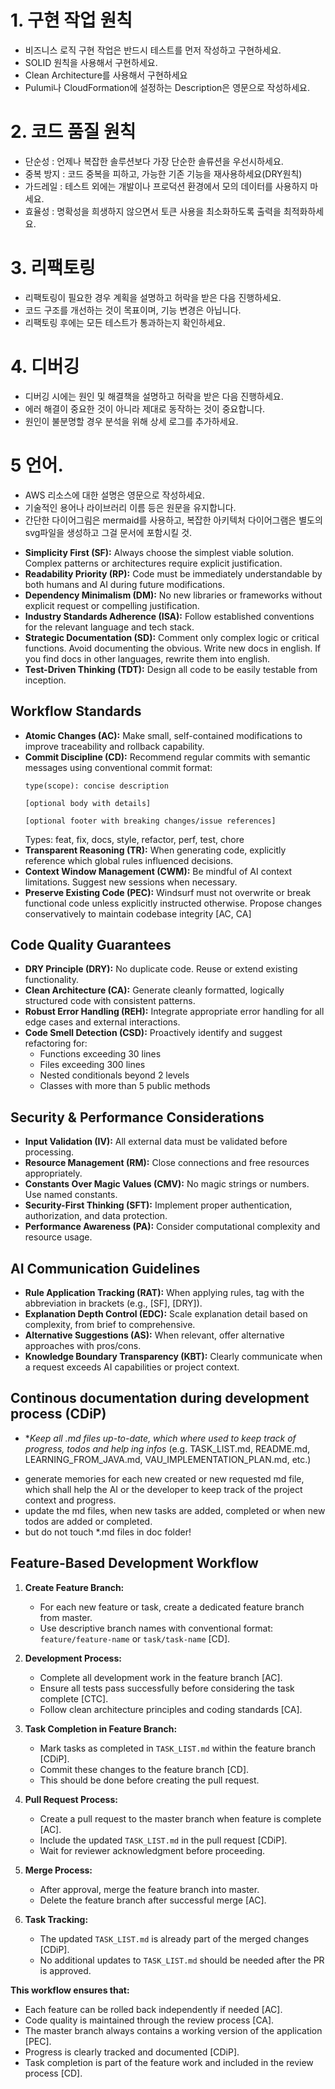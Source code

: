 # 1. 구현 작업 원칙

- 비즈니스 로직 구현 작업은 반드시 테스트를 먼저 작성하고 구현하세요.
- SOLID 원칙을 사용해서 구현하세요.
- Clean Architecture를 사용해서 구현하세요
- Pulumi나 CloudFormation에 설정하는 Description은 영문으로 작성하세요.

# 2. 코드 품질 원칙

- 단순성 : 언제나 복잡한 솔루션보다 가장 단순한 솔류션을 우선시하세요.
- 중복 방지 : 코드 중복을 피하고, 가능한 기존 기능을 재사용하세요(DRY원칙)
- 가드레일 : 테스트 외에는 개발이나 프로덕션 환경에서 모의 데이터를 사용하지 마세요.
- 효율성 : 명확성을 희생하지 않으면서 토큰 사용을 최소화하도록 출력을 최적화하세요.

# 3. 리팩토링

- 리팩토링이 필요한 경우 계획을 설명하고 허락을 받은 다음 진행하세요.
- 코드 구조를 개선하는 것이 목표이며, 기능 변경은 아닙니다.
- 리팩토링 후에는 모든 테스트가 통과하는지 확인하세요.

# 4. 디버깅

- 디버깅 시에는 원인 및 해결책을 설명하고 허락을 받은 다음 진행하세요.
- 에러 해결이 중요한 것이 아니라 제대로 동작하는 것이 중요합니다.
- 원인이 불분명할 경우 분석을 위해 상세 로그를 추가하세요.

# 5 언어.

- AWS 리소스에 대한 설명은 영문으로 작성하세요.
- 기술적인 용어나 라이브러리 이름 등은 원문을 유지합니다.
- 간단한 다이어그림은 mermaid를 사용하고, 복잡한 아키텍처 다이어그램은 별도의 svg파일을 생성하고 그걸 문서에 포함시킬 것.

* **Simplicity First (SF):** Always choose the simplest viable solution. Complex patterns or architectures require explicit justification.
* **Readability Priority (RP):** Code must be immediately understandable by both humans and AI during future modifications.
* **Dependency Minimalism (DM):** No new libraries or frameworks without explicit request or compelling justification.
* **Industry Standards Adherence (ISA):** Follow established conventions for the relevant language and tech stack.
* **Strategic Documentation (SD):** Comment only complex logic or critical functions. Avoid documenting the obvious.
Write new docs in english. If you find docs in other languages, rewrite them into english.
* **Test-Driven Thinking (TDT):** Design all code to be easily testable from inception.

## Workflow Standards

* **Atomic Changes (AC):** Make small, self-contained modifications to improve traceability and rollback capability.
* **Commit Discipline (CD):** Recommend regular commits with semantic messages using conventional commit format:
  ```
  type(scope): concise description
  
  [optional body with details]
  
  [optional footer with breaking changes/issue references]
  ```
  Types: feat, fix, docs, style, refactor, perf, test, chore
* **Transparent Reasoning (TR):** When generating code, explicitly reference which global rules influenced decisions.
* **Context Window Management (CWM):** Be mindful of AI context limitations. Suggest new sessions when necessary.
* **Preserve Existing Code (PEC):** Windsurf must not overwrite or break functional code unless explicitly instructed otherwise. Propose changes conservatively to maintain codebase integrity [AC, CA]

## Code Quality Guarantees

* **DRY Principle (DRY):** No duplicate code. Reuse or extend existing functionality.
* **Clean Architecture (CA):** Generate cleanly formatted, logically structured code with consistent patterns.
* **Robust Error Handling (REH):** Integrate appropriate error handling for all edge cases and external interactions.
* **Code Smell Detection (CSD):** Proactively identify and suggest refactoring for:
  * Functions exceeding 30 lines
  * Files exceeding 300 lines
  * Nested conditionals beyond 2 levels
  * Classes with more than 5 public methods

## Security & Performance Considerations

* **Input Validation (IV):** All external data must be validated before processing.
* **Resource Management (RM):** Close connections and free resources appropriately.
* **Constants Over Magic Values (CMV):** No magic strings or numbers. Use named constants.
* **Security-First Thinking (SFT):** Implement proper authentication, authorization, and data protection.
* **Performance Awareness (PA):** Consider computational complexity and resource usage.

## AI Communication Guidelines

* **Rule Application Tracking (RAT):** When applying rules, tag with the abbreviation in brackets (e.g., [SF], [DRY]).
* **Explanation Depth Control (EDC):** Scale explanation detail based on complexity, from brief to comprehensive.
* **Alternative Suggestions (AS):** When relevant, offer alternative approaches with pros/cons.
* **Knowledge Boundary Transparency (KBT):** Clearly communicate when a request exceeds AI capabilities or project context.

## Continous documentation during development process (CDiP)

* **Keep all  *.md files up-to-date, which where used to keep track of progress, todos and help ing infos** (e.g. TASK_LIST.md, README.md, LEARNING_FROM_JAVA.md, VAU_IMPLEMENTATION_PLAN.md, etc.)
- generate memories for each new created or new requested md file, which shall help the AI or the developer to keep track of the project context and progress.
- update the md files, when new tasks are added, completed or when new todos are added or completed.
- but do not touch *.md files in doc folder!  

## Feature-Based Development Workflow

1. **Create Feature Branch:**
   - For each new feature or task, create a dedicated feature branch from master.
   - Use descriptive branch names with conventional format: `feature/feature-name` or `task/task-name` [CD].

2. **Development Process:**
   - Complete all development work in the feature branch [AC].
   - Ensure all tests pass successfully before considering the task complete [CTC].
   - Follow clean architecture principles and coding standards [CA].

3. **Task Completion in Feature Branch:**
   - Mark tasks as completed in `TASK_LIST.md` within the feature branch [CDiP].
   - Commit these changes to the feature branch [CD].
   - This should be done before creating the pull request.

4. **Pull Request Process:**
   - Create a pull request to the master branch when feature is complete [AC].
   - Include the updated `TASK_LIST.md` in the pull request [CDiP].
   - Wait for reviewer acknowledgment before proceeding.

5. **Merge Process:**
   - After approval, merge the feature branch into master.
   - Delete the feature branch after successful merge [AC].

6. **Task Tracking:**
   - The updated `TASK_LIST.md` is already part of the merged changes [CDiP].
   - No additional updates to `TASK_LIST.md` should be needed after the PR is approved.

**This workflow ensures that:**
   - Each feature can be rolled back independently if needed [AC].
   - Code quality is maintained through the review process [CA].
   - The master branch always contains a working version of the application [PEC].
   - Progress is clearly tracked and documented [CDiP].
   - Task completion is part of the feature work and included in the review process [CD].